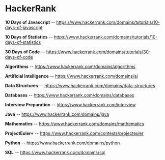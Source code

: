 # HackerRank

**10 Days of Javascript** -- https://www.hackerrank.com/domains/tutorials/10-days-of-javascript

**10 Days of Statistics** -- https://www.hackerrank.com/domains/tutorials/10-days-of-statistics

**30 Days of Code** -- https://www.hackerrank.com/domains/tutorials/30-days-of-code

**Algorithms** -- https://www.hackerrank.com/domains/algorithms

**Artificial Intelligence** -- https://www.hackerrank.com/domains/ai

**Data Structures** -- https://www.hackerrank.com/domains/data-structures

**Databases** -- https://www.hackerrank.com/domains/databases

**Interview Preparation** -- https://www.hackerrank.com/interview

**Java** -- https://www.hackerrank.com/domains/java

**Mathematics** -- https://www.hackerrank.com/domains/mathematics

**ProjectEuler+** -- https://www.hackerrank.com/contests/projecteuler

**Python** -- https://www.hackerrank.com/domains/python

**SQL** -- https://www.hackerrank.com/domains/sql
